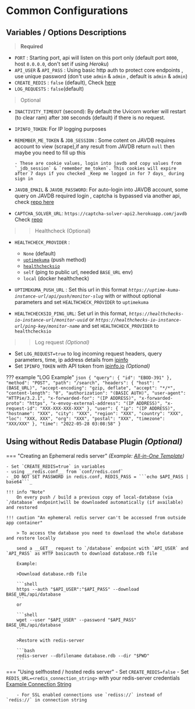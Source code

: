 # Common Configurations

## Variables / Options Descriptions
> **Required**

- `PORT` : Starting port, api will listen on this port only (default port `8000`, host `0.0.0.0`, don't set if using *Heroku*)
- `API_USER` & `API_PASS` : Using basic http auth to protect core endpoints , use unique password (don't use `admin` & `admin` , default is `admin` & `admin`)
- `CREATE_REDIS` : `false` (default), Check [here](#using-without-redis-database-plugin-optional)
- `LOG_REQUESTS` : `false`(default)

> Optional

- `INACTIVITY_TIMEOUT` (second): By default the Uvicorn worker will restart (to clear ram) after `300` seconds (default) if there is no request.

- `IPINFO_TOKEN`: For IP logging purposes
- `REMEMBER_ME_TOKEN` & `JDB_SESSION` : Some cotent on JAVDB requires account to view (scrape),if any result from JAVDB return `null` then maybe you need to fill up this

      - These are cookie values, login into javdb and copy values from `_jdb_session` & `remember_me_token`. This cookies will expire after 7 days if you checked _Keep me logged in for 7 days_ during sign in

- `JAVDB_EMAIL` & `JAVDB_PASSWORD`: For auto-login into JAVDB account, some query on JAVDB required login , captcha is bypassed via another api, check [repo here](https://github.com/iamrony777/captcha-solver-api)

- `CAPTCHA_SOLVER_URL`: `https://captcha-solver-api2.herokuapp.com/javdb` Check [repo](https://github.com/iamrony777/captcha-solver-api)

>> Healthcheck (Optional)

- `HEALTHCHECK_PROVIDER` :
    * `None` (default)
    * [`uptimekuma`](https://uptime.kuma.pet/) (push method)
    * [`healthchecksio`](https://healthchecks.io/)
    * `self` (ping to public url, needed `BASE_URL` env)
    * `local` (docker healthcheck)

- `UPTIMEKUMA_PUSH_URL` : Set this url in this format _`https://uptime-kuma-instance-url/api/push/monitor-slug`_ with or without optional parameters and set `HEALTHCHECK_PROVIDER` to `uptimekuma`


- `HEALTHCHECKSIO_PING_URL`: Set url in this format, _`https://healthchecks-io-instance-url/monitor-uuid`_ or _`https://healthchecks-io-instance-url/ping-key/monitor-name`_ and set `HEALTHCHECK_PROVIDER` to `healthchecksio`

>> Log request _(Optional)_

- Set `LOG_REQUEST=true` to log incoming request headers, query parameters, time, ip address details from [ipinfo](https://ipinfo.io)
- Set `IPINFO_TOKEN` with API token from [ipinfo.io](https://ipinfo.io/account) _(Optional)_

??? example "LOG Example"
    ```json
    {
        "query": {
            "id": "EBOD-391"
        },
        "method": "POST",
        "path": "/search",
        "headers": {
            "host": "(BASE_URL)",
            "accept-encoding": "gzip, deflate",
            "accept": "*/*",
            "content-length": "0",
            "authorization": "(BASIC AUTH)",
            "user-agent": "HTTPie/3.2.1",
            "x-forwarded-for": "(IP ADDRESS)",
            "x-forwarded-proto": "https",
            "x-envoy-external-address": "(IP ADDRESS)",
            "x-request-id": "XXX-XXX-XXX-XXX"
        },
        "user": {
            "ip": "(IP ADDRESS)",
            "hostname": "XXX",
            "city": "XXX",
            "region": "XXX",
            "country": "XXX",
            "loc": "XXX, XXX",
            "org": "XXX",
            "postal": "XXX",
            "timezone": "XXX/XXX"
        },
        "time": "2022-05-28 03:08:58"
    }
    ```

## Using without Redis Database Plugin _(Optional)_

=== "Creating an Ephemeral redis server"
    _(Example:  [All-in-One Template](https://railway.app/new/template/BiOVQM?referralCode=8NonTm))_

    - Set `CREATE_REDIS=true` in variables
    - using __redis.conf__ from `conf/redis.conf`
    - _DO NOT SET PASSWORD in redis.conf, REDIS_PASS = ```echo $API_PASS | base64```_

    !!! info "Note"
        On every push / build a previous copy of local-database (via `/database` endpoint)will be downloaded automatically (if available) and restored

    !!! caution "An ephemeral redis server can't be accessed from outside app container"

        > To access the database you need to download the whole database and restore locally

        send a __GET__ request to `/database` endpoint with `API_USER` and `API_PASS` as HTTP basicauth to download database.rdb file

        Example:

        >Download database.rdb file

        ```shell
        https --auth "$API_USER":"$API_PASS" --download BASE_URL/api/database
        ```
        or

        ```shell
        wget --user "$API_USER" --password "$API_PASS"  BASE_URL/api/database
        ```

        >Restore with redis-server

        ```bash
        redis-server --dbfilename database.rdb --dir "$PWD"
        ```

=== "Using selfhosted / hosted redis server"
    - Set `CREATE_REDIS=false`
    - Set `REDIS_URL=<redis_connection_string>` with your redis-server credentials <a href="https://metacpan.org/pod/URI::redis#redis://HOST[:PORT][?db=DATABASE[&password=PASSWORD]]" target="_blank">Example Connection String</a>

        - For SSL enabled connections use `rediss://` instead of `redis://` in connection string
